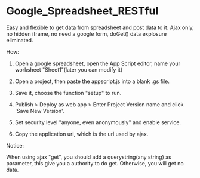 # Google_Spreadsheet_RESTful
Easy and flexible to get data from spreadsheet and post data to it. Ajax only, no hidden iframe, no need a google form, doGet() data explosure eliminated.

How:

1. Open a google spreadsheet, open the App Script editor, name your worksheet "Sheet1"(later you can modify it)

2. Open a project, then paste the appscript.js into a blank .gs file.

3. Save it, choose the function "setup" to run.

4. Publish > Deploy as web app > Enter Project Version name and click 'Save New Version'.

6. Set security level "anyone, even anonymously" and enable service.

7. Copy the application url, which is the url used by ajax.



Notice:

When using ajax "get", you should add a querystring(any string) as parameter, this give you a authority to do get.
Otherwise, you will get no data.

